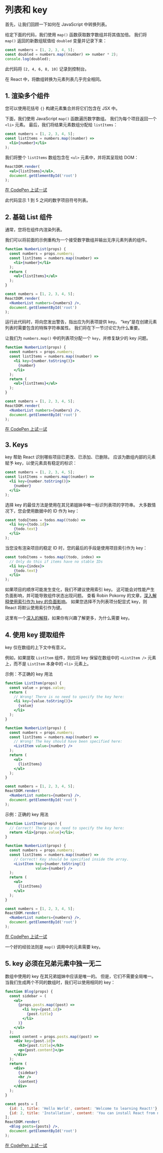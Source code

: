 # 列表和 key

首先，让我们回顾一下如何在 JavaScript 中转换列表。

给定下面的代码，我们使用 `map()` 函数获取数字数组并将其值加倍。 我们将 `map()` 返回的新数组赋值给 `doubled` 变量并记录下来：

```jsx
const numbers = [1, 2, 3, 4, 5];
const doubled = numbers.map((number) => number * 2);
console.log(doubled);
```

此代码将 `[2, 4, 6, 8, 10]` 记录到控制台。

在 React 中，将数组转换为元素列表几乎完全相同。

## 1. 渲染多个组件

您可以使用花括号 `{}` 构建元素集合并将它们包含在 JSX 中。

下面，我们使用 JavaScript `map()` 函数遍历数字数组。 我们为每个项目返回一个 `<li>` 元素。 最后，我们将结果元素数组分配给 `listItems`：

```jsx
const numbers = [1, 2, 3, 4, 5];
const listItems = numbers.map((number) =>
  <li>{number}</li>
);
```

我们将整个 `listItems` 数组包含在 `<ul>` 元素中，并将其呈现给 DOM：

```jsx
ReactDOM.render(
  <ul>{listItems}</ul>,
  document.getElementById('root')
);
```

[在 CodePen 上试一试](https://codepen.io/gaearon/pen/GjPyQr?editors=0011)

此代码显示 1 到 5 之间的数字项目符号列表。

## 2. 基础 List 组件

通常，您将在组件内渲染列表。

我们可以将前面的示例重构为一个接受数字数组并输出无序元素列表的组件。

```jsx
function NumberList(props) {
  const numbers = props.numbers;
  const listItems = numbers.map((number) =>
    <li>{number}</li>
  );
  return (
    <ul>{listItems}</ul>
  );
}

const numbers = [1, 2, 3, 4, 5];
ReactDOM.render(
  <NumberList numbers={numbers} />,
  document.getElementById('root')
);
```

运行此代码时，将向您发出警告，指出应为列表项提供 key。 “key”是在创建元素列表时需要包含的特殊字符串属性。 我们将在下一节讨论它为什么重要。

让我们为 `numbers.map()` 中的列表项分配一个 `key`，并修复缺少的 key 问题。

```jsx
function NumberList(props) {
  const numbers = props.numbers;
  const listItems = numbers.map((number) =>
    <li key={number.toString()}>
      {number}
    </li>
  );
  return (
    <ul>{listItems}</ul>
  );
}

const numbers = [1, 2, 3, 4, 5];
ReactDOM.render(
  <NumberList numbers={numbers} />,
  document.getElementById('root')
);
```

[在 CodePen 上试一试](https://codepen.io/gaearon/pen/jrXYRR?editors=0011)

## 3. Keys

key 帮助 React 识别哪些项目已更改、已添加、已删除。 应该为数组内部的元素赋予 key，以使元素具有稳定的标识：

```jsx
const numbers = [1, 2, 3, 4, 5];
const listItems = numbers.map((number) =>
  <li key={number.toString()}>
    {number}
  </li>
);
```

选择 key 的最佳方法是使用在其兄弟姐妹中唯一标识列表项的字符串。 大多数情况下，您会使用数据中的 ID 作为 key：

```jsx
const todoItems = todos.map((todo) =>
  <li key={todo.id}>
    {todo.text}
  </li>
);
```

当您没有渲染项目的稳定 ID 时，您的最后的手段是使用项目索引作为 key：

```jsx
const todoItems = todos.map((todo, index) =>
  // Only do this if items have no stable IDs
  <li key={index}>
    {todo.text}
  </li>
);
```

如果项目的顺序可能发生变化，我们不建议使用索引 key。 这可能会对性能产生负面影响，并可能导致组件状态出现问题。 查看 Robin Pokorny 的文章，[深入解释使用索引作为 key 的负面影响](https://medium.com/@robinpokorny/index-as-a-key-is-an-anti-pattern-e0349aece318)。 如果您选择不为列表项分配显式 key，则 React 将默认使用索引作为键。

这里有一个[深入的解释](https://reactjs.org/docs/reconciliation.html#recursing-on-children)，如果你有兴趣了解更多，为什么需要 key。

## 4. 使用 key 提取组件

key 仅在数组的上下文中有意义。

例如，如果提取 `ListItem` 组件，则应将 key 保留在数组中的 `<ListItem />` 元素上，而不是 `ListItem` 本身中的 `<li>` 元素上。

示例：不正确的 key 用法

```jsx
function ListItem(props) {
  const value = props.value;
  return (
    // Wrong! There is no need to specify the key here:
    <li key={value.toString()}>
      {value}
    </li>
  );
}

function NumberList(props) {
  const numbers = props.numbers;
  const listItems = numbers.map((number) =>
    // Wrong! The key should have been specified here:
    <ListItem value={number} />
  );
  return (
    <ul>
      {listItems}
    </ul>
  );
}

const numbers = [1, 2, 3, 4, 5];
ReactDOM.render(
  <NumberList numbers={numbers} />,
  document.getElementById('root')
);
```

示例：正确的 key 用法

```jsx
function ListItem(props) {
  // Correct! There is no need to specify the key here:
  return <li>{props.value}</li>;
}

function NumberList(props) {
  const numbers = props.numbers;
  const listItems = numbers.map((number) =>
    // Correct! Key should be specified inside the array.
    <ListItem key={number.toString()}
              value={number} />
  );
  return (
    <ul>
      {listItems}
    </ul>
  );
}

const numbers = [1, 2, 3, 4, 5];
ReactDOM.render(
  <NumberList numbers={numbers} />,
  document.getElementById('root')
);
```

[在 CodePen 上试一试](https://codepen.io/gaearon/pen/ZXeOGM?editors=0010)

一个好的经验法则是 `map()` 调用中的元素需要 key。

## 5. key 必须在兄弟元素中独一无二

数组中使用的 key 在其兄弟姐妹中应该是唯一的。 但是，它们不需要全局唯一。 当我们生成两个不同的数组时，我们可以使用相同的 key：

```jsx
function Blog(props) {
  const sidebar = (
    <ul>
      {props.posts.map((post) =>
        <li key={post.id}>
          {post.title}
        </li>
      )}
    </ul>
  );
  const content = props.posts.map((post) =>
    <div key={post.id}>
      <h3>{post.title}</h3>
      <p>{post.content}</p>
    </div>
  );
  return (
    <div>
      {sidebar}
      <hr />
      {content}
    </div>
  );
}

const posts = [
  {id: 1, title: 'Hello World', content: 'Welcome to learning React!'},
  {id: 2, title: 'Installation', content: 'You can install React from npm.'}
];
ReactDOM.render(
  <Blog posts={posts} />,
  document.getElementById('root')
);
```

[在 CodePen 上试一试](https://codepen.io/gaearon/pen/NRZYGN?editors=0010)
